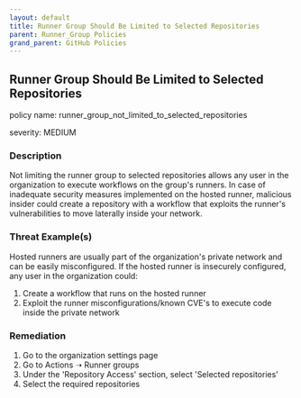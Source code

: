 ```yaml
---
layout: default
title: Runner Group Should Be Limited to Selected Repositories
parent: Runner_Group Policies
grand_parent: GitHub Policies
---
```



## Runner Group Should Be Limited to Selected Repositories
policy name: runner_group_not_limited_to_selected_repositories

severity: MEDIUM

### Description
Not limiting the runner group to selected repositories allows any user in the organization to execute workflows
on the group's runners.
In case of inadequate security measures implemented on the hosted runner,
malicious insider could create a repository with a workflow that exploits the runner's vulnerabilities to move laterally inside your network.


### Threat Example(s)
Hosted runners are usually part of the organization's private network and can be easily misconfigured.
If the hosted runner is insecurely configured, any user in the organization could:
1. Create a workflow that runs on the hosted runner
2. Exploit the runner misconfigurations/known CVE's to execute code inside the private network



### Remediation
1. Go to the organization settings page
2. Go to Actions ➝ Runner groups
3. Under the 'Repository Access' section, select 'Selected repositories'
4. Select the required repositories



